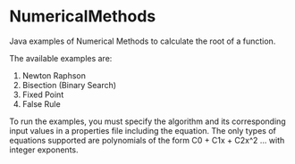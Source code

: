 # NumericalMethods
Java examples of Numerical Methods to calculate the root of a function. 

The available examples are:

1. Newton Raphson
2. Bisection (Binary Search)
3. Fixed Point
4. False Rule

To run the examples, you must specify the algorithm and its corresponding input values in a properties file including the equation.
The only types of equations supported are polynomials of the form C0 + C1x + C2x^2 ... with integer exponents.
